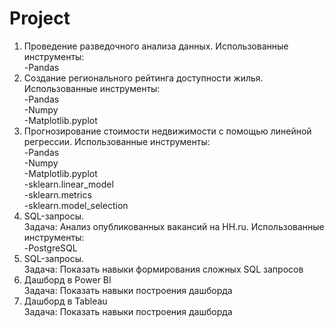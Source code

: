 # Project
1. Проведение разведочного анализа данных. Использованные инструменты:
   <br />-Pandas
3. Создание регионального рейтинга доступности жилья. Использованные инструменты:
   <br />-Pandas
   <br />-Numpy
   <br />-Matplotlib.pyplot
4. Прогнозирование стоимости недвижимости с помощью линейной регрессии. Использованные инструменты:
   <br />-Pandas
   <br />-Numpy
   <br />-Matplotlib.pyplot
   <br />-sklearn.linear_model
   <br />-sklearn.metrics
   <br />-sklearn.model_selection
5. SQL-запросы.
   <br />Задача: Анализ опубликованных вакансий на HH.ru. Использованные инструменты:
   <br />-PostgreSQL
6. SQL-запросы.
   <br />Задача: Показать навыки формирования сложных SQL запросов
7. Дашборд в Power BI
   <br />Задача: Показать навыки построения дашборда
8. Дашборд в Tableau
   <br />Задача: Показать навыки построения дашборда
